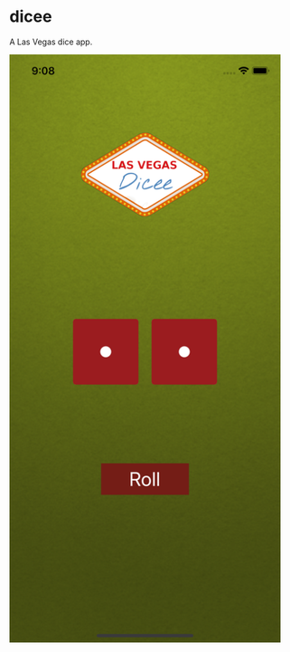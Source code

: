 # dicee

A Las Vegas dice app.

<img src="https://github.com/MadKara/dicee/blob/main/Preview.png" width="480">
